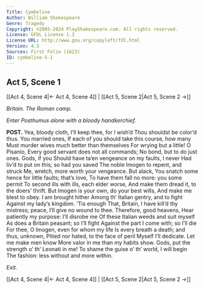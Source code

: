 ```yaml
---
Title: Cymbeline
Author: William Shakespeare
Genre: Tragedy
Copyright: ©2005-2024 PlayShakespeare.com. All rights reserved.
License: GFDL License 1.3
License URL: http://www.gnu.org/copyleft/fdl.html
Version: 4.3
Sources: First Folio (1623)
ID: cymbeline-5-1
---
```


## Act 5, Scene 1
[[Act 4, Scene 4|← Act 4, Scene 4]] | [[Act 5, Scene 2|Act 5, Scene 2 →]]

*Britain. The Roman camp.*

*Enter Posthumus alone with a bloody handkerchief.*

**POST.**
Yea, bloody cloth, I’ll keep thee, for I wish’d
Thou shouldst be color’d thus. You married ones,
If each of you should take this course, how many
Must murder wives much better than themselves
For wrying but a little! O Pisanio,
Every good servant does not all commands;
No bond, but to do just ones. Gods, if you
Should have ta’en vengeance on my faults, I never
Had liv’d to put on this; so had you saved
The noble Imogen to repent, and struck
Me, wretch, more worth your vengeance. But alack,
You snatch some hence for little faults; that’s love,
To have them fall no more: you some permit
To second ills with ills, each elder worse,
And make them dread it, to the doers’ thrift.
But Imogen is your own, do your best wills,
And make me blest to obey. I am brought hither
Among th’ Italian gentry, and to fight
Against my lady’s kingdom. ’Tis enough
That, Britain, I have kill’d thy mistress; peace,
I’ll give no wound to thee. Therefore, good heavens,
Hear patiently my purpose: I’ll disrobe me
Of these Italian weeds and suit myself
As does a Britain peasant; so I’ll fight
Against the part I come with; so I’ll die
For thee, O Imogen, even for whom my life
Is every breath a death; and thus, unknown,
Pitied nor hated, to the face of peril
Myself I’ll dedicate. Let me make men know
More valor in me than my habits show.
Gods, put the strength o’ th’ Leonati in me!
To shame the guise o’ th’ world, I will begin
The fashion: less without and more within.

*Exit.*

[[Act 4, Scene 4|← Act 4, Scene 4]] | [[Act 5, Scene 2|Act 5, Scene 2 →]]